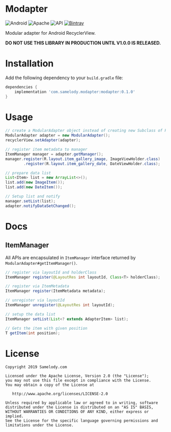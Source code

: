 # Modapter

![Android](https://img.shields.io/badge/platform-Android-brightgreen.svg)
![Apache](https://img.shields.io/github/license/samelody/modapter.svg)
![API](https://img.shields.io/badge/API-15%2B-brightgreen.svg)
[![Bintray](https://api.bintray.com/packages/belinwu/maven/modapter/images/download.svg)](https://bintray.com/belinwu/maven/modapter/_latestVersion)

Modular adapter for Android RecyclerView.

**DO NOT USE THIS LIBRARY IN PRODUCTION UNTIL V1.0.0 IS RELEASED.**

# Installation
Add the following dependency to your `build.gradle` file:

```groovy
dependencies {
    implementation 'com.samelody.modapter:modapter:0.1.0'
}
```

# Usage

```java
// create a ModularAdapter object instead of creating new Subclass of RecyclerView.Adapter.
ModularAdapter adapter = new ModularAdapter();
recyclerView.setAdapter(adapter);

// register item metadata to manager
ItemManager manager = adapter.getManager();
manager.register(R.layout.item_gallery_image, ImageViewHolder.class)
        .register(R.layout.item_gallery_date, DateViewHolder.class);

// prepare data list
List<Item> list = new ArrayList<>();
list.add(new ImageItem());
list.add(new DateItem());

// Setup list and notify
manager.setList(list);
adapter.notifyDataSetChanged();
```

# Docs

## ItemManager

All APIs are encapsulated in `ItemManager` interface returned by `ModularAdapter#getItemManager()`.

```java
// register via layoutId and holderClass
ItemManager register(@LayoutRes int layoutId, Class<T> holderClass);

// register via ItemMetadata
ItemManager register(ItemMetadata metadata);

// unregister via layoutId
ItemManager unregister(@LayoutRes int layoutId);

// setup the data list
ItemManager setList(List<? extends AdapterItem> list);

// Gets the item with given position
T getItem(int position);
```

# License

```
Copyright 2019 Samelody.com

Licensed under the Apache License, Version 2.0 (the "License");
you may not use this file except in compliance with the License.
You may obtain a copy of the License at

   http://www.apache.org/licenses/LICENSE-2.0

Unless required by applicable law or agreed to in writing, software
distributed under the License is distributed on an "AS IS" BASIS,
WITHOUT WARRANTIES OR CONDITIONS OF ANY KIND, either express or implied.
See the License for the specific language governing permissions and
limitations under the License.
```